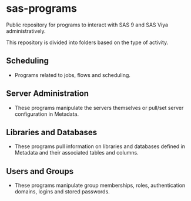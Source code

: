 # sas-programs
Public repository for programs to interact with SAS 9 and SAS Viya administratively.

This repository is divided into folders based on the type of activity.
## Scheduling
- Programs related to jobs, flows and scheduling.

## Server Administration
- These programs manipulate the servers themselves or pull/set server configuration in Metadata.

## Libraries and Databases
- These programs pull information on libraries and databases defined in Metadata and their associated tables and columns.

## Users and Groups
- These programs manipulate group memberships, roles, authentication domains, logins and stored passwords.